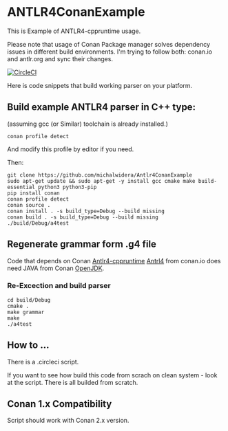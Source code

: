 # ANTLR4ConanExample

This is Example of ANTLR4-cppruntime usage.

Please note that usage of Conan Package manager solves dependency issues in different build environments. I'm trying to follow both: conan.io and antlr.org and sync their changes. 

[![CircleCI](https://dl.circleci.com/status-badge/img/gh/michalwidera/Antlr4ConanExample/tree/main.svg?style=svg)](https://dl.circleci.com/status-badge/redirect/gh/michalwidera/Antlr4ConanExample/tree/main)


Here is code snippets that build working parser on your platform.

## Build example ANTLR4 parser in C++ type:

(assuming gcc (or Similar) toolchain is already installed.)

~~~
conan profile detect
~~~
And modify this profile by editor if you need.

Then:
~~~
git clone https://github.com/michalwidera/Antlr4ConanExample
sudo apt-get update && sudo apt-get -y install gcc cmake make build-essential python3 python3-pip
pip install conan
conan profile detect
conan source .
conan install . -s build_type=Debug --build missing
conan build . -s build_type=Debug --build missing
./build/Debug/a4test
~~~

## Regenerate grammar form .g4 file

Code that depends on Conan [Antlr4-cppruntime](https://conan.io/center/recipes/antlr4-cppruntime) [Antrl4](https://conan.io/center/recipes/antlr4) from conan.io does need JAVA from Conan [OpenJDK](https://conan.io/center/recipes/openjdk?version=21.0.2).

### Re-Excection and build parser

~~~
cd build/Debug
cmake .
make grammar
make
./a4test
~~~

## How to ...

There is a .circleci script.

If you want to see how build this code from scrach on clean system - look at the script.
There is all builded from scratch.

## Conan 1.x Compatibility

Script should work with Conan 2.x version.
